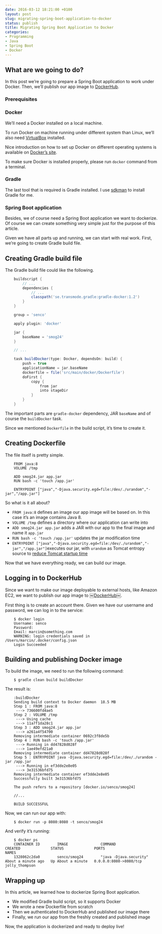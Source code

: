 ```yaml
---
date: 2016-03-12 18:21:00 +0100
layout: post
slug: migrating-spring-boot-application-to-docker
status: publish
title: Migrating Spring Boot Application to Docker
categories:
- Programming
- Java
- Spring Boot
- Docker
---
```


## What are we going to do?

In this post we’re going to prepare a Spring Boot application to work under Docker. Then, we’ll publish our app image to [DockerHub][1].

### Prerequisites

### Docker
We’ll need a Docker installed on a local machine.

To run Docker on machine running under different system than Linux, we’ll also need [VirtualBox][2] installed.

Nice introduction on how to set up Docker on different operating systems is available on [Docker’s site][3].

To make sure Docker is installed properly, please run `docker` command from a terminal.

### Gradle
The last tool that is required is Gradle installed. I use [sdkman][4] to install Gradle for me.

### Spring Boot application
Besides, we of course need a Spring Boot application we want to dockerize. Of course we can create something very simple just for the purpose of this article.

Given we have all parts up and running, we can start with real work. First, we’re going to create Gradle build file.

## Creating Gradle build file

The Gradle build file could like the following.

```groovy
	buildscript {
		// ...
	    dependencies {
	        // ...
	        classpath('se.transmode.gradle:gradle-docker:1.2')
	    }
	}

	group = 'senco'

	apply plugin: 'docker'

	jar {
	    baseName = 'smog24'
	}

	// ...

	task buildDocker(type: Docker, dependsOn: build) {
	    push = true
	    applicationName = jar.baseName
	    dockerfile = file('src/main/docker/Dockerfile')
	    doFirst {
	        copy {
	            from jar
	            into stageDir
	        }
	    }
	}

```

The important parts are `gradle-docker` dependency, JAR `baseName` and of course the `buildDocker` task.

Since we mentioned `Dockerfile` in the build script, it’s time to create it.

## Creating Dockerfile

The file itself is pretty simple.

```
	FROM java:8
	VOLUME /tmp

	ADD smog24.jar app.jar
	RUN bash -c 'touch /app.jar'

	ENTRYPOINT ["java","-Djava.security.egd=file:/dev/./urandom","-jar","/app.jar"]

```

So what is it all about?

* `FROM java:8` defines an image our app image will be based on. In this case it’s an image contains Java 8.
* `VOLUME /tmp` defines a directory where our application can write into
* `ADD smog24.jar app.jar` adds a JAR with our app to the final image and name it `app.jar`
* `RUN bash -c 'touch /app.jar'` updates the jar modification time
* `ENTRYPOINT ["java","-Djava.security.egd=file:/dev/./urandom","-jar","/app.jar"]`executes our jar, with `urandom` as Tomcat entropy source to [reduce Tomcat startup time][5]

Now that we have everything ready, we can build our image.

## Logging in to DockerHub

Since we want to make our image deployable to external hosts, like Amazon EC2, we want to publish our app image to [￼DockerHub￼][6].

First thing is to create an account there. Given we have our username and password, we can log in to the service:

```
	$ docker login
	Username: senco
	Password:
	Email: marcin@something.com
	WARNING: login credentials saved in /Users/marcin/.docker/config.json
	Login Succeeded
```

## Building and publishing Docker image

To build the image, we need to run the following command:

```
	$ gradle clean build buildDocker
```

The result is:

```
	:buildDocker
	Sending build context to Docker daemon  18.5 MB
	Step 1 : FROM java:8
	 ---> 736600fd4ae5
	Step 2 : VOLUME /tmp
	 ---> Using cache
	 ---> 11a7f1da28c1
	Step 3 : ADD smog24.jar app.jar
	 ---> a261a4f54700
	Removing intermediate container 0692c3f8de5b
	Step 4 : RUN bash -c 'touch /app.jar'
	 ---> Running in dd47828d028f
	 ---> 1ae49efd21a0
	Removing intermediate container dd47828d028f
	Step 5 : ENTRYPOINT java -Djava.security.egd=file:/dev/./urandom -jar /app.jar
	 ---> Running in ef3dde2e8e05
	 ---> 3e31536bfd75
	Removing intermediate container ef3dde2e8e05
	Successfully built 3e31536bfd75

	The push refers to a repository [docker.io/senco/smog24]

	//...

	BUILD SUCCESSFUL
```

Now, we can run our app with:

```
	$ docker run -p 8080:8080 -t senco/smog24
```

And verify it’s running:

```
	$ docker ps
	CONTAINER ID        IMAGE               COMMAND                  CREATED              STATUS              PORTS                    NAMES
	1328062c2da0        senco/smog24        "java -Djava.security"   About a minute ago   Up About a minute   0.0.0.0:8080->8080/tcp   jolly_thompson

```

## Wrapping up

In this article, we learned how to dockerize Spring Boot application.

* We modified Gradle build script, so it supports Docker
* We wrote a new Dockerfile from scratch
* Then we authenticated to DockerHub and published our image there
* Finally, we run our app from the freshly created and published image

Now, the application is dockerized and ready to deploy live!

[1]:	https://hub.docker.com
[2]:	https://www.virtualbox.org
[3]:	https://docs.docker.com/engine/installation/#installation
[4]:	http://sdkman.io
[5]:	http://wiki.apache.org/tomcat/HowTo/FasterStartUp#Entropy_Source
[6]:	https://hub.docker.com
